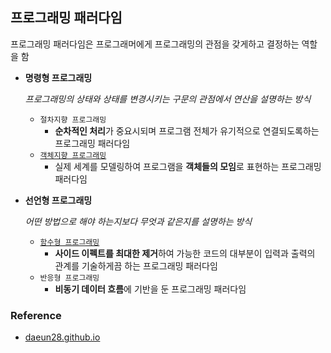## 프로그래밍 패러다임

프로그래밍 패러다임은 프로그래머에게 프로그래밍의 관점을 갖게하고 결정하는 역할을 함

* **명령형 프로그래밍**

  *프로그래밍의 상태와 상태를 변경시키는 구문의 관점에서 연산을 설명하는 방식*

  * `절차지향 프로그래밍`
    * **순차적인 처리**가 중요시되며 프로그램 전체가 유기적으로 연결되도록하는 프로그래밍 패러다임
  * [`객체지향 프로그래밍`](./객체지향.md)
    * 실제 세계를 모델링하여 프로그램을 **객체들의 모임**로 표현하는 프로그래밍 패러다임

* **선언형 프로그래밍**

  *어떤 방법으로 해야 하는지보다 무엇과 같은지를 설명하는 방식*

  * [`함수형 프로그래밍`](./함수형.md)
    * **사이드 이펙트를 최대한 제거**하여 가능한 코드의 대부분이 입력과 출력의 관계를 기술하게끔 하는 프로그래밍 패러다임
  * `반응형 프로그래밍`
    * **비동기 데이터 흐름**에 기반을 둔 프로그래밍 패러다임



### Reference

* [daeun28.github.io](https://daeun28.github.io/%EC%BB%B4%ED%93%A8%ED%84%B0%EA%B3%B5%ED%95%99-%EC%8A%A4%ED%84%B0%EB%94%94/post23/)